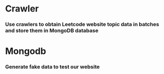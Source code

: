# Crawler
### Use crawlers to obtain Leetcode website topic data in batches and store them in MongoDB database

# Mongodb
### Generate fake data to test our website
